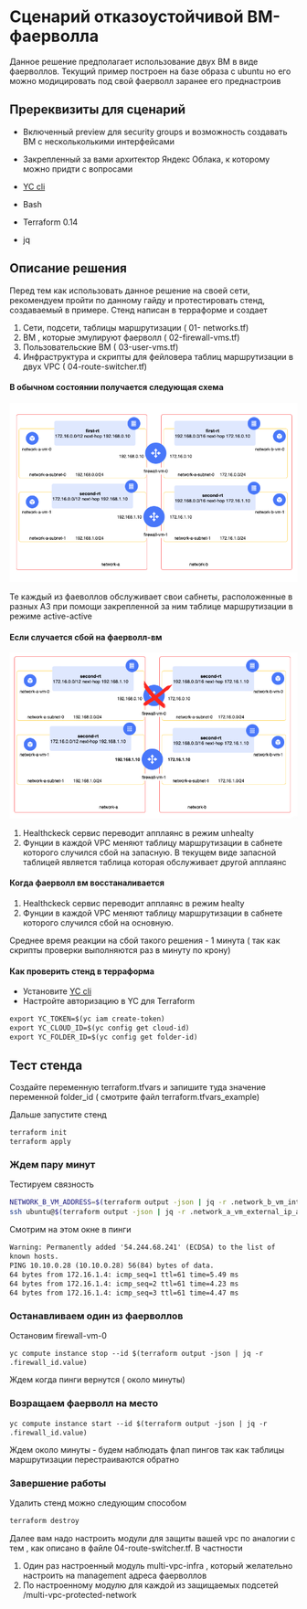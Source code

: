 #  Сценарий отказоустойчивой ВМ-фаерволла

Данное решение предполагает использование двух ВМ в виде фаерволлов. Текущий пример построен на базе образа с ubuntu но его можно модицировать под свой фаерволл заранее его преднастроив

## Пререквизиты для сценарий

- Включенный preview для security groups и возможность создавать ВМ с нескольколькими интерфейсами
- Закрепленный за вами архитектор Яндекс Облака, к которому можно придти с вопросами

-  [YC cli](https://cloud.yandex.com/docs/cli/quickstart)
- Bash
- Terraform 0.14
- jq


## Описание решения

Перед тем как использовать данное решение на своей сети, рекомендуем пройти по данному гайду и протестировать стенд, создаваемый в примере. Стенд написан в терраформе и создает


1) Сети, подсети, таблицы маршрутизации ( 01- networks.tf)
2) ВМ , которые эмулируют фаерволл ( 02-firewall-vms.tf)
3) Пользовательские ВМ ( 03-user-vms.tf)
4) Инфраструктура и скрипты для фейловера таблиц маршрутизации в двух VPC ( 04-route-switcher.tf)


#### В обычном состоянии получается следующая схема

![](./pics/normal.png)


Те каждый из фаеволлов обслуживает свои сабнеты, расположенные в разных АЗ при помощи закрепленной за ним таблице маршрутизации в режиме active-active

#### Если случается сбой на фаерволл-вм


![](./pics/fail.png)

1) Healthckeck сервис переводит апплаянс в режим unhealty
2) Фунции в каждой VPC меняют таблицу маршрутизации в сабнете которого случился сбой на запасную. В текущем виде запасной таблицей является таблица которая обслуживает другой апплаянс
 

#### Когда фаерволл вм восстаналивается 

1) Healthckeck сервис переводит апплаянс в режим healty
2) Фунции в каждой VPC меняют таблицу маршрутизации в сабнете которого случился сбой на основную. 


Среднее время реакции на сбой такого решения - 1 минута ( так как скрипты проверки выполняются раз в минуту по крону)


#### Как проверить стенд в терраформа 


- Установите [YC cli](https://cloud.yandex.com/docs/cli/quickstart)
- Настройте авторизацию в YC для Terraform
```
export YC_TOKEN=$(yc iam create-token)
export YC_CLOUD_ID=$(yc config get cloud-id)
export YC_FOLDER_ID=$(yc config get folder-id)
``` 
## Тест стенда

Создайте переменную terraform.tfvars и запишите туда значение переменной folder_id ( смотрите файл terraform.tfvars_example)


Дальше запустите стенд

```
terraform init
terraform apply
```


### Ждем пару минут 

Тестируем связность

```bash
NETWORK_B_VM_ADDRESS=$(terraform output -json | jq -r .network_b_vm_internal_ip_address.value)
ssh ubuntu@$(terraform output -json | jq -r .network_a_vm_external_ip_address.value) "ping $NETWORK_B_VM_ADDRESS"
```
Смотрим на этом окне в пинги

```
Warning: Permanently added '54.244.68.241' (ECDSA) to the list of known hosts.
PING 10.10.0.28 (10.10.0.28) 56(84) bytes of data.
64 bytes from 172.16.1.4: icmp_seq=1 ttl=61 time=5.49 ms
64 bytes from 172.16.1.4: icmp_seq=2 ttl=61 time=4.23 ms
64 bytes from 172.16.1.4: icmp_seq=3 ttl=61 time=4.47 ms
```

### Останавливаем один из фаерволлов

Остановим firewall-vm-0 
```
yc compute instance stop --id $(terraform output -json | jq -r .firewall_id.value)
```

Ждем когда пинги вернутся ( около минуты)

### Возращаем фаерволл на место

```
yc compute instance start --id $(terraform output -json | jq -r .firewall_id.value)
```


Ждем около минуты - будем наблюдать флап пингов так как таблицы маршрутизации перестраиваются обратно

### Завершение работы

Удалить стенд можно следующим способом

```bash
terraform destroy
```

Далее вам надо настроить модули для защиты вашей vpc по аналогии с тем , как описано в файле 04-route-switcher.tf. В частности


1) Один раз настроенный модуль multi-vpc-infra , который желательно настроить на management адреса фаерволлов
2) По настроенному модулю для каждой из защищаемых подсетей /multi-vpc-protected-network